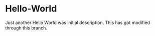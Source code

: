 # Hello-World
Just another Hello World was initial description. This has got modified through this branch.
